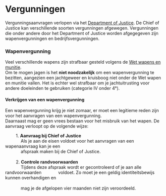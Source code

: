 # Vergunningen

Vergunningsaanvragen verlopen via het [Department of Justice](/Department%20of%20Justice/doj).
De Chief of Justice kan verschillende soorten vergunningen afgewegen. 
Vergunningen die onder andere door het Department of Justice worden afgegegeven zijn wapenvergunningen en bedrijfsvergunningen. 


### Wapenvergunning

Veel verschillende wapens zijn strafbaar gesteld volgens de [Wet wapens en munitie](../../Wetgeving/wwm/#artikel-2-categorieen-wapens-munitie).  
Om te mogen jagen is het __niet noodzakelijk__ om een wapenvergunning te bezitten, aangezien een jachtgeweer en kruisboog niet onder de Wet wapen en munitie vallen.
Het is echter wel strafbaar om je jachtuitrusting voor andere doeleinden te gebruiken (categorie IV onder 4°). 

#### Verkrijgen van een wapenvergunning
Een wapenvergunning krijg je niet zomaar, er moet een legitieme reden zijn voor het aanvragen van een wapenvergunning.  
Daarnaast mag er geen vrees bestaan voor het misbruik van het wapen. De aanvraag verloopt op de volgende wijze:

&ensp; &nbsp; &nbsp; &nbsp; 1. __Aanvraag bij Chief of Justice__ <br />
&ensp; &nbsp; &nbsp; &nbsp; &nbsp; &nbsp; Als je aan de eisen voldoet voor het aanvragen van een wapenaanvraag kan je een   
&ensp; &nbsp; &nbsp; &nbsp; &nbsp; &nbsp; afspraak maken bij de Chief of Justice. <br>  
&ensp; &nbsp; &nbsp; &nbsp; 2. __Controle randvoorwaarden__ <br />
&ensp; &nbsp; &nbsp; &nbsp; &nbsp; &nbsp; Tijdens deze afspraak wordt er gecontroleerd of je aan alle randvoorwaarden 
&ensp; &nbsp; &nbsp; &nbsp; &nbsp; &nbsp; voldoet. Zo moet je een geldig identiteitsbewijs kunnen overhandigen en <br>   
&ensp; &nbsp; &nbsp; &nbsp; &nbsp; &nbsp; mag je de afgelopen vier maanden niet zijn veroordeeld. <br>   
